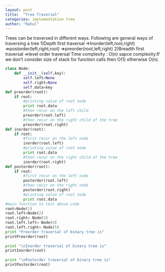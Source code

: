 ```yaml
---
layout: post
title:  "Tree Traversal"
categories: implementation tree
author: "Rahul"
---
```

Trees can be traversed in different ways.
Following are general ways of traversing a tree
1)Depth first traversal
 =>Inorder(left,root,right)
 =>postorder(left,right,root)
 =>preorder(root,left,right)
2)Breadth first traversal
  =>level order traversal
Time complexity : O(n)
sapce complexity:If we don’t consider size of stack for function calls then O(1) otherwise O(n).

```python
class Node:
    def __init__(self,key):
        self.left=None
        self.right=None
        self.data=key
def preorder(root):
    if root:
        #printing value of root node
        print root.data
        #then recur on the left child
        preorder(root.left)
        #then recur on the right child of the tree
        preorder(root.right)
def inorder(root):
    if root:
        #first recur on the left node
        inorder(root.left)
        #printing value of root node
        print root.data
        #then recur on the right child of the tree
        inorder(root.right)
def postorder(root):
    if root:
        #first recur on the left node
        postorder(root.left)
        #then recur on the right node
        postorder(root.right)
        #printing value of root node
        print root.data
#main function to test above code
root=Node(1)
root.left=Node(2)
root.right= Node(3)
root.left.left= Node(4)
root.left.right= Node(5)
print "Preorder traversal of binary tree is"
printPreorder(root)
 
print "\nInorder traversal of binary tree is"
printInorder(root)
 
print "\nPostorder traversal of binary tree is"
printPostorder(root)
        

```

